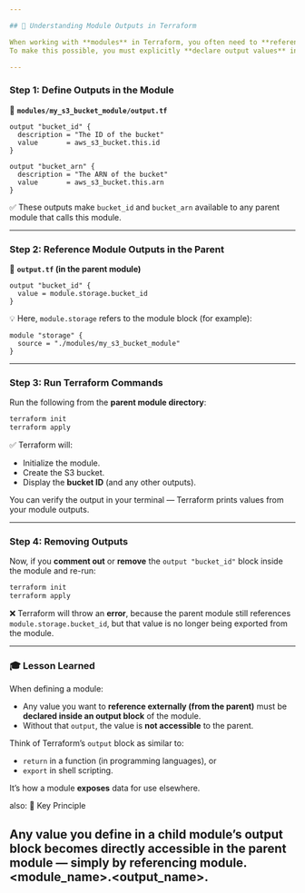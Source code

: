 ```yaml
---

## 🧩 Understanding Module Outputs in Terraform

When working with **modules** in Terraform, you often need to **reference values** (like IDs or ARNs) from inside a module in your **parent/root module**.
To make this possible, you must explicitly **declare output values** inside the module.

---
```


### **Step 1: Define Outputs in the Module**

📄 **`modules/my_s3_bucket_module/output.tf`**

```hcl
output "bucket_id" {
  description = "The ID of the bucket"
  value       = aws_s3_bucket.this.id
}

output "bucket_arn" {
  description = "The ARN of the bucket"
  value       = aws_s3_bucket.this.arn
}
```

✅ These outputs make `bucket_id` and `bucket_arn` available to any parent module that calls this module.

---

### **Step 2: Reference Module Outputs in the Parent**

📄 **`output.tf` (in the parent module)**

```hcl
output "bucket_id" {
  value = module.storage.bucket_id
}
```

💡 Here, `module.storage` refers to the module block (for example):

```hcl
module "storage" {
  source = "./modules/my_s3_bucket_module"
}
```

---

### **Step 3: Run Terraform Commands**

Run the following from the **parent module directory**:

```bash
terraform init
terraform apply
```

✅ Terraform will:

* Initialize the module.
* Create the S3 bucket.
* Display the **bucket ID** (and any other outputs).

You can verify the output in your terminal — Terraform prints values from your module outputs.

---

### **Step 4: Removing Outputs**

Now, if you **comment out** or **remove** the `output "bucket_id"` block inside the module and re-run:

```bash
terraform init
terraform apply
```

❌ Terraform will throw an **error**, because the parent module still references `module.storage.bucket_id`, but that value is no longer being exported from the module.

---

### **🎓 Lesson Learned**

When defining a module:

* Any value you want to **reference externally (from the parent)** must be **declared inside an output block** of the module.
* Without that `output`, the value is **not accessible** to the parent.

Think of Terraform’s `output` block as similar to:

* `return` in a function (in programming languages), or
* `export` in shell scripting.

It’s how a module **exposes** data for use elsewhere.


also:
🧩 Key Principle

Any value you define in a child module’s output block becomes directly accessible in the parent module — simply by referencing module.<module_name>.<output_name>.
---
